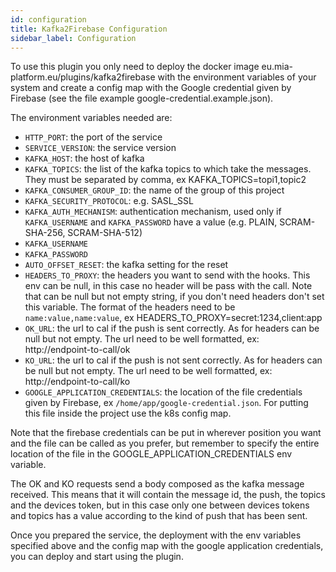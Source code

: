 ```yaml
---
id: configuration
title: Kafka2Firebase Configuration
sidebar_label: Configuration
---
```




To use this plugin you only need to deploy the docker image eu.mia-platform.eu/plugins/kafka2firebase with the environment 
variables of your system and create a config map with the Google credential given by Firebase (see the file example 
google-credential.example.json).

The environment variables needed are:

* `HTTP_PORT`: the port of the service
* `SERVICE_VERSION`: the service version
* `KAFKA_HOST`: the host of kafka
* `KAFKA_TOPICS`: the list of the kafka topics to which take the messages. They must be separated by comma, ex KAFKA_TOPICS=topi1,topic2
* `KAFKA_CONSUMER_GROUP_ID`: the name of the group of this project
* `KAFKA_SECURITY_PROTOCOL`: e.g. SASL_SSL
* `KAFKA_AUTH_MECHANISM`: authentication mechanism, used only if `KAFKA_USERNAME` and `KAFKA_PASSWORD` have a value (e.g. PLAIN, SCRAM-SHA-256, SCRAM-SHA-512)
* `KAFKA_USERNAME`
* `KAFKA_PASSWORD`
* `AUTO_OFFSET_RESET`: the kafka setting for the reset
* `HEADERS_TO_PROXY`: the headers you want to send with the hooks. This env can be null, in this case no header will
be pass with the call. Note that can be null but not empty string, if you don't need headers don't set this variable.
The format of the headers need to be `name:value,name:value`, ex HEADERS_TO_PROXY=secret:1234,client:app
* `OK_URL`: the url to cal if the push is sent correctly. As for headers can be null but not empty. The url need 
to be well formatted, ex: http://endpoint-to-call/ok
* `KO_URL`: the url to cal if the push is not sent correctly. As for headers can be null but not empty. The url need 
to be well formatted, ex: http://endpoint-to-call/ko
* `GOOGLE_APPLICATION_CREDENTIALS`: the location of the file credentials given by Firebase, ex `/home/app/google-credential.json`.
For putting this file inside the project use the k8s config map.

Note that the firebase credentials can be put in wherever position you want and the file can be called as you prefer,
but remember to specify the entire location of the file in the GOOGLE_APPLICATION_CREDENTIALS env variable.

The OK and KO requests send a body composed as the kafka message received. This means that it will contain the message id, 
the push, the topics and the devices token, but in this case only one between devices tokens and topics has a value according
to the kind of push that has been sent. 

Once you prepared the service, the deployment with the env variables specified above and the config map with the google 
application credentials, you can deploy and start using the plugin.
